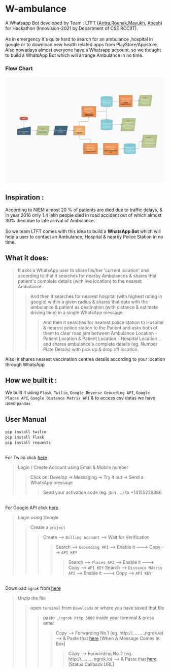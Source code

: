 # W-ambulance
A Whatsapp Bot developed by Team : LTFT ([Aritra](https://github.com/belelaritra),[Rounak](https://github.com/CoderRounak),[Mayukh](https://github.com/mayukh551), [Abesh](https://github.com/Abesh1903)) for Hackathon (Innovision-2021 by Department of CSE RCCIIT).
<br><br>As in emergency it's quite hard to search for an ambulance ,hospital in google or to download new health related apps from PlayStore/Appstore. Also nowadays almost everyone have a Whatsapp account, so we thought to build a WhatsApp Bot which will arrange Ambulance in no time.
### Flow Chart
<img src="https://github.com/belelaritra/W-ambulance/blob/main/Wambulance.png" width="700"/>

## Inspiration : 
According to NIEM almost 20 % of patients are died due to traffic delays, & in year 2016 only 1.4 lakh people died in road accident out of which almost 30% died due to late arrival of Ambulance. 
<br><br>So we team LTFT comes with this idea to build a **WhatsApp Bot** which will help a user to contact an Ambulance, Hospital & nearby Police Station in no time.


## What it does: 
>It asks a WhatsApp user to share his/her 'current location' and according to that it searches for nearby Ambulances & shares that patient's complete details (with live location)  to the nearest Ambulance. 
>>And then it searches for nearest hospital (with highest rating in google) within a given radius & shares that data with the ambulance & patient as destination (with distance & estimate driving time) in a single WhatsApp message.
>>>And then it searches for nearest police station to Hospital & nearest police station to the Patient and asks both of them to clear road jam between Ambulance Location - Patient Location & Patient Location - Hospital Location , and shares ambulance's complete details (eg. Number Plate Details) with pick up & drop off location.

Also, it shares nearest vaccination centres details according to your location through WhatsApp

## How we built it : 
We built it using `Flask`, `Twilio`, `Google Reverse Geocoding API`, `Google Places API`, `Google Distance Matrix API` & to access csv datas we have used `pandas`

## User Manual
`pip install twilio`<br>
`pip install Flask`<br>
`pip install requests`<br>

<br>For Twilio click [here](www.twilio.com/referral/Njt8YO)
<br>
> Login / Create Account using Email & Mobile number
>> Click on: Develop -> Messaging -> Try it out -> Send a WhatsApp message
>>> Send your activation code (eg. join ....) to +14155238886 


<br>For Google API click [here](https://console.cloud.google.com/apis/dashboard)
>Login using Google
>>Create a `project`
>>>Create --> `Billing Account` --> Wait for Verification
>>>>Search --> `Geocoding API` --> Enable it ---> Copy --> `API KEY`
>>>>>Search --> `Places API` --> Enable it ---> Copy --> `API KEY`
>>>>>Search --> `Distance MAtrix API` --> Enable it ---> Copy --> `API KEY`

<br>Download `ngrok` from [here](https://ngrok.com/download)<br>
>Unzip the file
>>open `terminal` from `Downloads` or where you have saved that file
>>>paste `./ngrok http 5000` inside your terminal & press enter
>>>>Copy --> Forwarding No.1 (eg. http://..........ngrok.io) --> & Paste that [here](https://console.twilio.com/us1/develop/sms/settings/whatsapp-sandbox?frameUrl=%2Fconsole%2Fsms%2Fwhatsapp%2Fsandbox%3Fx-target-region%3Dus1) [When A Message Comes In Box]
>>>>>Copy --> Forwarding No.2 (eg. http://..........ngrok.io) --> & Paste that [here](https://console.twilio.com/us1/develop/sms/settings/whatsapp-sandbox?frameUrl=%2Fconsole%2Fsms%2Fwhatsapp%2Fsandbox%3Fx-target-region%3Dus1) [Status Callback URL]

